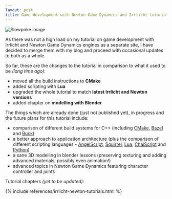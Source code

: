 ```yaml
---
layout: post
title: Game development with Newton Game Dynamics and Irrlicht tutorial
---
```


<img data-src="/images/slow-compressed.webp" class="img-responsive pull-right" style="max-height: 150px" alt="Slowpoke image" />

As there was not a high load on my tutorial on game development with Irrlicht and Newton Game Dynamics engines
as a separate site, I have decided to merge them with my blog and proceed with occasional updates to both as a
whole.

So far, these are the changes to the tutorial in comparison to what it used to be _(long time ago)_:

* moved all the build instructions to **CMake**
* added scripting with **Lua**
* upgraded the whole tutorial to match **latest Irrlicht and Newton versions**
* added chapter on **modelling with Blender**

The things which are already done (just not published yet), in progress and the future plans for this tutorial include:

* comparison of different build systems for C++ (including [CMake](https://cmake.org/), [Bazel](https://bazel.build/) and [Buck](https://buckbuild.com/))
* a better approach to application architecture (plus the comparison of different scripting languages - [AngelScript](https://www.angelcode.com/angelscript/), [Squirrel](http://www.squirrel-lang.org/), [Lua](https://www.lua.org/), [ChaiScript](http://chaiscript.com/) and [Python](https://www.python.org))
* a sane 3D modelling in blender lessons (preserving texturing and adding advanced materials, possibly even animation!)
* advanced topics in Newton Game Dynamics featuring character controller and joints

Tutorial chapters <em>(yet to be updated)</em>:

{% include references/irrlicht-newton-tutorials.html %}
